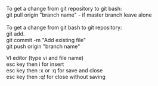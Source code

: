 To get a change from git repository to git bash:  <br />
git pull origin "branch name" - if master branch leave alone <br />
<br />
To get a change from git bash to git repository:<br />
git add.<br />
git commit -m "Add existing file"<br />
git push origin "branch name"<br />


VI editor (type vi and file name)<br />
esc key then i for insert<br />
esc key then :x or :q for save and close<br />
esc key then :q! for close without saving <br />
